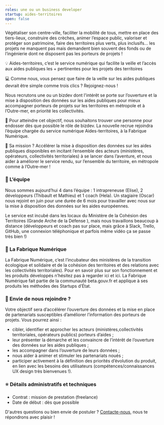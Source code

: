 ```yaml
---
roles: une ou un business developer
startup: aides-territoires
open: false
---
```


Végétaliser son centre-ville, faciliter la mobilité de tous, mettre en place des tiers-lieux, construire des crèches, animer l’espace public, valoriser et protéger son patrimoine, faire des territoires plus verts, plus inclusifs... les projets ne manquent pas mais demandent bien souvent des fonds ou de l’ingénierie dont ne disposent pas les porteurs de projets !

💡 Aides-territoires, c’est le service numérique qui facilite la veille et l’accès aux aides publiques les + pertinentes pour les projets des territoires

💻 Comme nous, vous pensez que faire de la veille sur les aides publiques devrait être simple comme trois clics ? Rejoignez-nous !

Nous recrutons une ou un bizdev dont l'intérêt se porte sur l’ouverture et la mise à disposition des données sur les aides publiques pour mieux accompagner porteurs de projets sur les territoires en métropole et à l’Outre-mer, en priorité les collectivités.

💎 Pour atteindre cet objectif, nous souhaitons trouver une personne pour endosser dès que possible le rôle de bizdev. La nouvelle recrue rejoindra l’équipe chargée du service numérique Aides-territoires, à la Fabrique Numérique.

🚀 Sa mission ? Accélérer la mise à disposition des données sur les aides publiques disponibles en incitant l’ensemble des acteurs (ministères, opérateurs, collectivités territoriales) à se lancer dans l’aventure, et nous aider à améliorer le service rendu, sur l’ensemble du territoire, en métropole comme à l’Outre-mer !

### 👋 L’équipe
Nous sommes aujourd’hui 4 dans l’équipe : 1 intrapreneuse (Elise), 2 développeurs (Thibault et Mathieu) et 1 coach (Hela). Un stagiaire (Oscar) nous rejoint en juin pour une durée de 6 mois pour travailler avec nous sur la mise à disposition des données sur les aides européennes.

Le service est incubé dans les locaux du Ministère de la Cohésion des Territoires (Grande Arche de la Défense ), mais nous travaillons beaucoup à distance (développeurs et coach pas sur place, mais grâce à Slack, Trello, GitHub, une connexion téléphonique et parfois même vidéo ça se passe très bien !)  

### 🔌 La Fabrique Numérique
La Fabrique Numérique, c’est l’incubateur des ministères de la transition écologique et solidaire et de la cohésion des territoires et des relations avec les collectivités territoriales). Pour en savoir plus sur son fonctionnement et les produits développés n’hésitez pas à regarder ici et ici.
La Fabrique Numérique fait partie de la communauté beta.gouv.fr et applique à ses produits les méthodes des Startups d’État.

### 💎 Envie de nous rejoindre ?
Votre objectif sera d’accélérer l’ouverture des données et la mise en place de partenariats  susceptibles d’améliorer l’information des porteurs de projets.
Vous pourrez ainsi :
- cibler, identifier et approcher les acteurs (ministères,collectivités territoriales, opérateurs publics) porteurs d’aides ;
- leur présenter la démarche et les convaincre de l’intérêt de l’ouverture des données sur les aides publiques ;
- les accompagner dans l’ouverture de leurs données ;
- nous aider à animer et stimuler les partenariats noués ;
- participer activement à la définition des priorités d’évolution du produit, en lien avec les besoins des utilisateurs (compétences/connaissances UX design très bienvenues !).

### ⭐ Détails administratifs et techniques
- Contrat : mission de prestation (freelance)
- Date de début : dès que possible

D'autres questions ou bien envie de postuler ? [Contacte-nous](mailto:aides-territoires@beta.gouv.fr), nous te répondrons avec plaisir !

